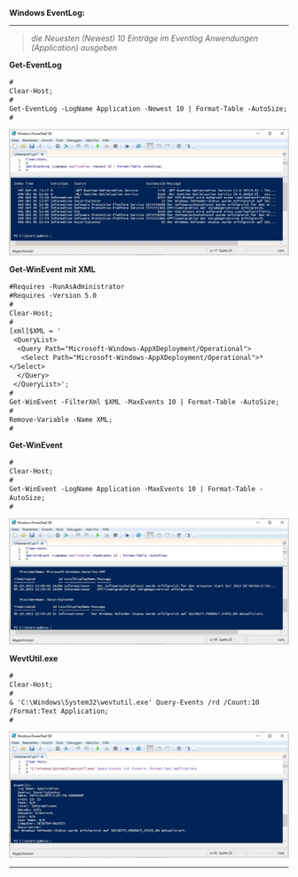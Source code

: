 **Windows EventLog:**

---

> _die Neuesten (Newest) 10 Einträge im Eventlog Anwendungen (Application) ausgeben_

**Get-EventLog**

```
#
Clear-Host;
#
Get-EventLog -LogName Application -Newest 10 | Format-Table -AutoSize;
#
```

<img src="https://github.com/dr-woitschek/powershell/blob/main/Beispiele/EventLog/EventLog_10_Get-EventLog.jpg">

**Get-WinEvent mit XML**

```
#Requires -RunAsAdministrator
#Requires -Version 5.0
#
Clear-Host;
#
[xml]$XML = '
 <QueryList>
  <Query Path="Microsoft-Windows-AppXDeployment/Operational">
   <Select Path="Microsoft-Windows-AppXDeployment/Operational">*</Select>
  </Query>
 </QueryList>';
#
Get-WinEvent -FilterXml $XML -MaxEvents 10 | Format-Table -AutoSize;
#
Remove-Variable -Name XML;
#
```

**Get-WinEvent**

```
#
Clear-Host;
#
Get-WinEvent -LogName Application -MaxEvents 10 | Format-Table -AutoSize;
#
```

<img src="https://github.com/dr-woitschek/powershell/blob/main/Beispiele/EventLog/EventLog_10_Get-WinEvent.jpg">

**WevtUtil.exe**

```
#
Clear-Host;
#
& 'C:\Windows\System32\wevtutil.exe' Query-Events /rd /Count:10 /Format:Text Application;
#
```

<img src="https://github.com/dr-woitschek/powershell/blob/main/Beispiele/EventLog/EventLog_10_WevtUtil.exe.jpg">

---
